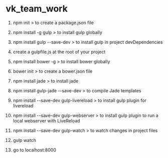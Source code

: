 # vk_team_work

1. npm init > to create a package.json file

2. npm install -g gulp > to install gulp globally
3. npm install gulp --save-dev > to install gulp in project devDependencies
4. create a gulpfile.js at the root of your project
5. npm install bower -g > to install bower globally
6. bower init > to create a bower.json file

7. npm install jade > to install jade
8. npm install gulp-jade --save-dev > to compile Jade templates
9. npm install --save-dev gulp-livereload > to install gulp plugin for livereload
10. npm install --save-dev gulp-webserver > to install gulp plugin to run a local webserver with LiveReload
11. npm install --save-dev gulp-watch > to watch changes in project files
11. gulp watch 
12. go to localhost:8000


